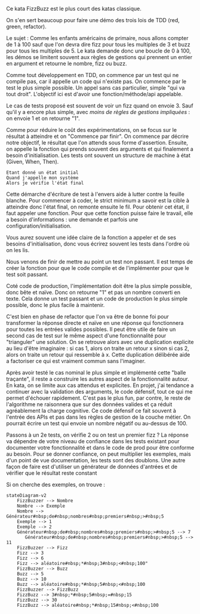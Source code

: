 Ce kata FizzBuzz est le plus court des katas classique.

On s'en sert beaucoup pour faire une démo des trois lois de TDD (red, green, refactor).

Le sujet : Comme les enfants américains de primaire, nous allons compter de 1 à 100 sauf que l'on devra dire fizz pour tous les multiples de 3 et buzz pour tous les multiples de 5.
Le kata demande donc une boucle de 0 à 100, les démos se limitent souvent aux règles de gestions qui prennent un entier en argument et retourne le nombre, fizz ou buzz.

Comme tout développement en TDD, on commence par un test qui ne compile pas, car il appelle un code qui n'existe pas.
On commence par le test le plus simple possible.
Un appel sans cas particulier, simple "qui va tout droit".
L'objectif ici est d'avoir une fonction/méthode/api appelable.

Le cas de tests proposé est souvent de voir un fizz quand on envoie 3.
Sauf qu'il y a encore plus simple, avec *moins de règles de gestions impliquées* : on envoie 1 et on retourne "1".

Comme pour réduire le coût des expérimentations, on se focus sur le résultat à atteindre et on "Commence par finir".
On commence par décrire notre objectif, le résultat que l'on attends sous forme d'assertion.
Ensuite, on appelle la fonction qui prends souvent des arguments et qui finalement a besoin d'initialisation.
Les tests ont souvent un structure de machine à état (Given, When, Then).
```
Etant donné un état initial
Quand j'appelle mon système
Alors je vérifie l'état final
```
Cette démarche d'écriture de test à l'envers aide à lutter contre la feuille blanche. 
Pour commencer à coder, le strict minimum a savoir est la cible à atteindre donc l'état final, on remonte ensuite le fil.
Pour obtenir cet état, il faut appeler une fonction.
Pour que cette fonction puisse faire le travail, elle a besoin d'informations : une demande et parfois une configuration/initialisation.

Vous aurez souvent une idée claire de la fonction a appeler et de ses besoins d'initialisation, donc vous écrirez souvent les tests dans l'ordre où on les lis.

Nous venons de finir de mettre au point un test non passant.
Il est temps de créer la fonction pour que le code compile et de l'implémenter pour que le test soit passant.

Coté code de production, l'implémentation doit être la plus simple possible, donc bête et naïve.
Donc on retourne "1" et pas un nombre converti en texte.
Cela donne un test passant et un code de production le plus simple possible, donc le plus facile à maintenir.

C'est bien en phase de refactor que l'on va être de bonne foi pour transformer la réponse directe et naïve en une réponse qui fonctionnera pour toutes les entrées valides possibles.
Il peut être utile de faire un second cas de test sur le même aspect d'une fonctionnalité pour "trianguler" une solution.
On se retrouve alors avec une duplication explicite au lieu d'être imaginaire : si cas 1, alors on traite un retour x sinon si cas 2, alors on traite un retour qui ressemble à x.
Cette duplication délibérée aide a factoriser ce qui est vraiment commun sans l'imaginer.

Après avoir testé le cas nominal le plus simple et implémenté cette "balle traçante", il reste a construire les autres aspect de la fonctionnalité autour.
En kata, on se limite aux cas attendus et explicites.
En projet, j'ai tendance a continuer avec la validation des arguments, le code défensif, tout ce qui me permet d'échouer rapidement.
C'est pas le plus fun, par contre, le reste de l'algorithme ne raisonnera que sur des données valides et ça réduit agréablement la charge cognitive.
Ce code défensif ce fait souvent à l'entrée des APIs et pas dans les règles de gestion de la couche métier.
On pourrait écrire un test qui envoie un nombre négatif ou au-dessus de 100.

Passons à un 2e tests, on vérifie 2 ou on test un premier fizz ?
La réponse va dépendre de votre niveau de confiance dans les tests existant pour documenter votre fonctionnalité et dans le code de prod pour être conforme au besoin.
Pour se donner confiance, on peut multiplier les exemples, mais d'un point de vue documentation, les tests sont des doublons. Une autre façon de faire est d'utiliser un générateur de données d'antrées et de vérifier que le résultat reste constant

Si on cherche des exemples, on trouve :
```mermaid
stateDiagram-v2
    FizzBuzzer --> Nombre
    Nombre --> Exemple
    Nombre --> Générateur#nbsp;de#nbsp;nombres#nbsp;premiers#nbsp;>#nbsp;5
    Exemple --> 1
    Exemple --> 2
	Générateur#nbsp;de#nbsp;nombres#nbsp;premiers#nbsp;>#nbsp;5 --> 7
	   Générateur#nbsp;de#nbsp;nombres#nbsp;premiers#nbsp;>#nbsp;5 --> 11
    FizzBuzzer --> Fizz
    Fizz --> 3
    Fizz --> 6
    Fizz --> aléatoire#nbsp;*#nbsp;3#nbsp;<#nbsp;100"
    FizzBuzzer --> Buzz
    Buzz --> 5
    Buzz --> 10
    Buzz --> aléatoire#nbsp;*#nbsp;5#nbsp;<#nbsp;100
    FizzBuzzer --> FizzBuzz
    FizzBuzz --> 3#nbsp;*#nbsp;5#nbsp;=#nbsp;15
    FizzBuzz --> 30
    FizzBuzz --> aléatoire#nbsp;*#nbsp;15#nbsp;<#nbsp;100
```



